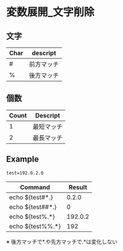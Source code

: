 # 変数展開_文字削除

## 文字

Char|descript
-|-
\#|前方マッチ
%|後方マッチ

## 個数

Count|Descript
-|-
1|最短マッチ
2|最長マッチ

## Example

`test=192.0.2.0`

Command|Result
-|-
echo ${test#*.}|0.2.0
echo ${test##*.}|0
echo ${test%.*}|192.0.2
echo ${test%%.*}|192
※ 後方マッチで*.や先方マッチで.*は変化しない
